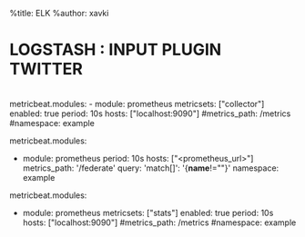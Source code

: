 %title: ELK
%author: xavki


# LOGSTASH : INPUT PLUGIN  TWITTER


<br>
metricbeat.modules:
- module: prometheus
  metricsets: ["collector"]
  enabled: true
  period: 10s
  hosts: ["localhost:9090"]
  #metrics_path: /metrics
  #namespace: example



metricbeat.modules:
- module: prometheus
  period: 10s
  hosts: ["&lt;prometheus_url&gt;"]
  metrics_path: '/federate'
  query:
    'match[]': '{__name__!=""}'
  namespace: example


metricbeat.modules:
- module: prometheus
  metricsets: ["stats"]
  enabled: true
  period: 10s
  hosts: ["localhost:9090"]
  #metrics_path: /metrics
  #namespace: example
